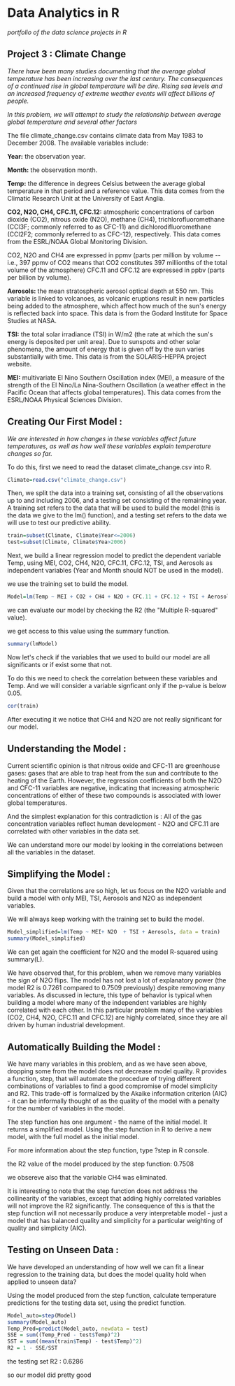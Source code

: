 # Data Analytics in R

*portfolio of the data science projects in R*

## Project 3 : Climate Change 

*There have been many studies documenting that the average global temperature has been increasing over the last century. The consequences of a continued rise in global temperature will be dire. Rising sea levels and an increased frequency of extreme weather events will affect billions of people.*

*In this problem, we will attempt to study the relationship between average global temperature and several other factors*

The file climate_change.csv contains climate data from May 1983 to December 2008. The available variables include:

**Year:** the observation year.

**Month:** the observation month.

**Temp:** the difference in degrees Celsius between the average global temperature in that period and a reference value. This data comes from the Climatic Research Unit at the University of East Anglia.

**CO2, N2O, CH4, CFC.11, CFC.12:** atmospheric concentrations of carbon dioxide (CO2), nitrous oxide (N2O), methane  (CH4), trichlorofluoromethane (CCl3F; commonly referred to as CFC-11) and dichlorodifluoromethane (CCl2F2; commonly referred to as CFC-12), respectively. This data comes from the ESRL/NOAA Global Monitoring Division.

CO2, N2O and CH4 are expressed in ppmv (parts per million by volume  -- i.e., 397 ppmv of CO2 means that CO2 constitutes 397 millionths of the total volume of the atmosphere)
CFC.11 and CFC.12 are expressed in ppbv (parts per billion by volume). 

**Aerosols:** the mean stratospheric aerosol optical depth at 550 nm. This variable is linked to volcanoes, as volcanic eruptions result in new particles being added to the atmosphere, which affect how much of the sun's energy is reflected back into space. This data is from the Godard Institute for Space Studies at NASA.

**TSI:** the total solar irradiance (TSI) in W/m2 (the rate at which the sun's energy is deposited per unit area). Due to sunspots and other solar phenomena, the amount of energy that is given off by the sun varies substantially with time. This data is from the SOLARIS-HEPPA project website.

**MEI:** multivariate El Nino Southern Oscillation index (MEI), a measure of the strength of the El Nino/La Nina-Southern Oscillation (a weather effect in the Pacific Ocean that affects global temperatures). This data comes from the ESRL/NOAA Physical Sciences Division.

## Creating Our First Model : 

*We are interested in how changes in these variables affect future temperatures, as well as how well these variables explain temperature changes so far.*

To do this, first we need to read the dataset climate_change.csv into R.
```R
Climate=read.csv("climate_change.csv")
```

Then, we split the data into a training set, consisting of all the observations up to and including 2006, and a testing set consisting of the remaining year. A training set refers to the data that will be used to build the model (this is the data we give to the lm() function), and a testing set refers to the data we will use to test our predictive ability.

```R
train=subset(Climate, Climate$Year<=2006)
test=subset(Climate, Climate$Yea>2006)
```
Next, we build a linear regression model to predict the dependent variable Temp, using MEI, CO2, CH4, N2O, CFC.11, CFC.12, TSI, and Aerosols as independent variables (Year and Month should NOT be used in the model). 

we use the training set to build the model.
```R
Model=lm(Temp ~ MEI + CO2 + CH4 + N2O + CFC.11 + CFC.12 + TSI + Aerosols, data = train)
````

we can evaluate our model by checking the R2 (the "Multiple R-squared" value).

we get access to this value using the summary function.
```R
summary(lmModel)
```
Now let's check if the variables that we used to build our model are all significants or if exist some that not.

To do this we need to check the correlation between these variables and Temp. And we will consider a variable signficant only if the p-value is below 0.05. 

```R
cor(train)
```

After executing it we notice that CH4 and N2O are not really significant for our model.

## Understanding the Model : 

Current scientific opinion is that nitrous oxide and CFC-11 are greenhouse gases: gases that are able to trap heat from the sun and contribute to the heating of the Earth. However, the regression coefficients of both the N2O and CFC-11 variables are negative, indicating that increasing atmospheric concentrations of either of these two compounds is associated with lower global temperatures.

And the simplest explanation for this contradiction is : All of the gas concentration variables reflect human development - N2O and CFC.11 are correlated with other variables in the data set.

We can understand more our model by looking in the correlations between all the variables in the dataset.

## Simplifying the Model :

Given that the correlations are so high, let us focus on the N2O variable and build a model with only MEI, TSI, Aerosols and N2O as independent variables. 

We will always keep working with the training set to build the model.

```R
Model_simplified=lm(Temp ~ MEI+ N2O  + TSI + Aerosols, data = train)
summary(Model_simplified)
```

We can get again the coefficient for N2O and the model R-squared using summary(L).

We have observed that, for this problem, when we remove many variables the sign of N2O flips. The model has not lost a lot of explanatory power (the model R2 is 0.7261 compared to 0.7509 previously) despite removing many variables. As discussed in lecture, this type of behavior is typical when building a model where many of the independent variables are highly correlated with each other. In this particular problem many of the variables (CO2, CH4, N2O, CFC.11 and CFC.12) are highly correlated, since they are all driven by human industrial development.

## Automatically Building the Model :

We have many variables in this problem, and as we have seen above, dropping some from the model does not decrease model quality. R provides a function, step, that will automate the procedure of trying different combinations of variables to find a good compromise of model simplicity and R2. This trade-off is formalized by the Akaike information criterion (AIC) - it can be informally thought of as the quality of the model with a penalty for the number of variables in the model.

The step function has one argument - the name of the initial model. It returns a simplified model. Using the step function in R to derive a new model, with the full model as the initial model.

For more information about the step function, type ?step in R console.

the R2 value of the model produced by the step function: 0.7508

we obsereve also that the variable CH4 was eliminated.

It is interesting to note that the step function does not address the collinearity of the variables, except that adding highly correlated variables will not improve the R2 significantly. The consequence of this is that the step function will not necessarily produce a very interpretable model - just a model that has balanced quality and simplicity for a particular weighting of quality and simplicity (AIC).

## Testing on Unseen Data : 

We have developed an understanding of how well we can fit a linear regression to the training data, but does the model quality hold when applied to unseen data?

Using the model produced from the step function, calculate temperature predictions for the testing data set, using the predict function.

```R 
Model_auto=step(Model)
summary(Model_auto)
Temp_Pred=predict(Model_auto, newdata = test)
SSE = sum((Temp_Pred - test$Temp)^2)
SST = sum((mean(train$Temp) - test$Temp)^2)
R2 = 1 - SSE/SST
``` 

the testing set R2 : 0.6286

so our model did pretty good 










